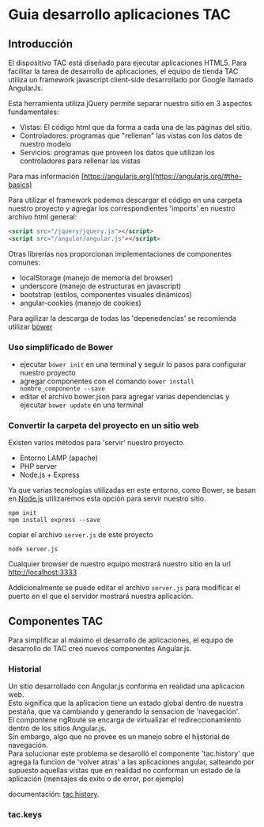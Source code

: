 # Guia desarrollo aplicaciones TAC

## Introducción

El dispositivo TAC está diseñado para ejecutar aplicaciones HTML5.
Para facilitar la tarea de desarrollo de aplicaciones, el equipo de tienda TAC utiliza un framework javascript client-side desarrollado por Google llamado AngularJs.

Esta herramienta utiliza jQuery permite separar nuestro sitio en 3 aspectos fundamentales:

* Vistas: El código html que da forma a cada una de las páginas del sitio.
* Controladores: programas que "rellenan" las vistas con los datos de nuestro modelo
* Servicios: programas que proveen los datos que utilizan los controladores para rellenar las vistas

Para mas información [https://angularjs.org](https://angularjs.org/#the-basics)

Para utilizar el framework podemos descargar el código en una carpeta nuestro proyecto y agregar los correspondientes 'imports' en nuestro archivo html general:

```html
<script src="/jquery/jquery.js"></script>
<script src="/angular/angular.js"></script>
```

Otras librerías nos proporcionan implementaciones de componentes comunes:

* localStorage (manejo de memoria del browser)
* underscore (manejo de estructuras en javascript)
* bootstrap (estilos, componentes visuales dinámicos)
* angular-cookies (manejo de cookies)

Para agilizar la descarga de todas las 'depenedencias' se recomienda utilizar [bower](http://bower.io)

### Uso simplificado de Bower

* ejecutar `bower init` en una terminal y seguir lo pasos para configurar nuestro proyecto
* agregar componentes con el comando `bower install nombre_componente --save`
* editar el archivo bower.json para agregar varias dependencias y ejecutar  `bower update` en una terminal

### Convertir la carpeta del proyecto en un sitio web

Existen varios métodos para 'servir' nuestro proyecto. 

* Entorno LAMP (apache)
* PHP server
* Node.js + Express

Ya que varias tecnologías utilizadas en este entorno, como Bower, se basan en [Node.js](https://docs.npmjs.com/getting-started/installing-node) utilizaremos esta opción para servir nuestro sitio.

```shell
npm init
npm install express --save
```

copiar el archivo `server.js` de este proyecto

```shell
node server.js
```

Cualquier browser de nuestro equipo mostrará nuestro sitio en la url [http://localhost:3333](http://localhost:3333)

Addicionalmente se puede editar el archivo `server.js` para modificar el puerto en el que el servidor mostrará nuestra aplicación.

## Componentes TAC

Para simplificar al máximo el desarrollo de aplicaciones, el equipo de desarrollo de TAC creó nuevos componentes Angular.js.

### Historial

Un sitio desarrollado con Angular.js conforma en realidad una aplicacion web.    
Esto significa que la aplicacion tiene un estado global dentro de nuestra pestaña, que va cambiando y generando la sensacion de 'navegación'.    
El compontene ngRoute se encarga de virtualizar el redireccionamiento dentro de los sitios Angular.js.    
Sin embargo, algo que no provee es un manejo sobre el hijstorial de navegación.    
Para solucionar este problema se desarolló el componente 'tac.history' que agrega la funcion de 'volver atras' a las aplicaciones angular, salteando por supuesto aquellas vistas que en realidad no conforman un estado de la aplicación (mensajes de exito o de error, por ejemplo)

documentación: [tac.history](https://github.com/tacteam/history).

### tac.keys












